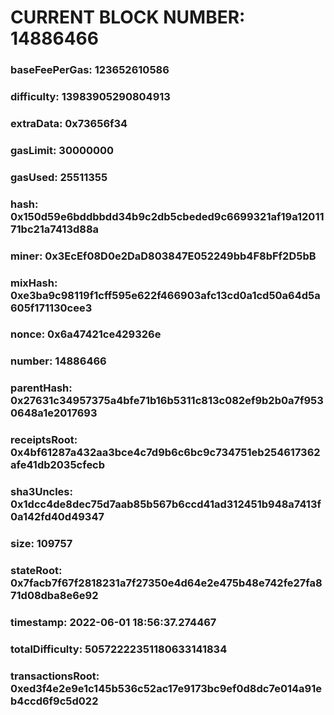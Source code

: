 # CURRENT BLOCK NUMBER: 14886466

### baseFeePerGas: 123652610586
### difficulty: 13983905290804913
### extraData: 0x73656f34
### gasLimit: 30000000
### gasUsed: 25511355
### hash: 0x150d59e6bddbbdd34b9c2db5cbeded9c6699321af19a1201171bc21a7413d88a
### miner: 0x3EcEf08D0e2DaD803847E052249bb4F8bFf2D5bB
### mixHash: 0xe3ba9c98119f1cff595e622f466903afc13cd0a1cd50a64d5a605f171130cee3
### nonce: 0x6a47421ce429326e
### number: 14886466
### parentHash: 0x27631c34957375a4bfe71b16b5311c813c082ef9b2b0a7f9530648a1e2017693
### receiptsRoot: 0x4bf61287a432aa3bce4c7d9b6c6bc9c734751eb254617362afe41db2035cfecb
### sha3Uncles: 0x1dcc4de8dec75d7aab85b567b6ccd41ad312451b948a7413f0a142fd40d49347
### size: 109757
### stateRoot: 0x7facb7f67f2818231a7f27350e4d64e2e475b48e742fe27fa871d08dba8e6e92
### timestamp: 2022-06-01 18:56:37.274467
### totalDifficulty: 50572222351180633141834
### transactionsRoot: 0xed3f4e2e9e1c145b536c52ac17e9173bc9ef0d8dc7e014a91eb4ccd6f9c5d022
